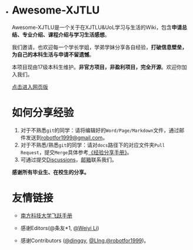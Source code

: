   - # Awesome-XJTLU

    Awesome-XJTLU是一个关于在XJTLU&UoL学习与生活的Wiki，包含**申请总结、专业介绍、课程介绍与学习生活感想**。

    我们邀请，也欢迎每一个学长学姐，学弟学妹分享各自经验，**打破信息壁垒，为自己的本科生活与申请不留遗憾**。

    本项目现由17级本科生维护。**非官方项目，非盈利项目，完全开源**。欢迎你加入我们。

    [点击进入网页版](https://robotfor1999.github.io/awesome-xjtlu/#/)

    # 如何分享经验

    1. 对于不熟悉`git`的同学：请将编辑好的`Word/Page/Markdown`文件，通过邮件发送到[robotfor1999@gmail.com](mailto:robotfor1999@gmail.com)。
    2. 对于不熟悉/熟悉`git`的同学：请对`docs`路径下的对应文件夹`Pull Request`，提交`Merge`具体参考[《经验分享手册》](经验分享手册.md)。
    3. 可通过提交[Discussions](https://github.com/robotfor1999/awesome-xjtlu/discussions)，[邮箱](mailto:robotfor1999@gmail.com)联系我们。

    **感谢所有毕业生、在校生的分享。**

    # 友情链接

    - [南方科技大学飞跃手册](https://sustech-application.github.io/2020-Fall/#/)
    - 感谢Editors(@条友*1, [@Weiyi Li](https://www.zhihu.com/people/li-wei-yi-86-54))

    - 感谢Contributors ([@dingqy](https://github.com/dingqy), [@LIng](https://github.com/chongfengling),[@robotfor1999](https://github.com/robotfor1999))。

    
